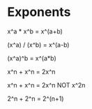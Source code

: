 # Exponents

x^a * x^b = x^(a+b)

(x^a) / (x^b) = x^(a-b)

(x^a)^b = x^(a*b)

x^n + x^n = 2x^n

x^n + x^n = 2x^n NOT x^2n

2^n + 2^n = 2^(n+1)

